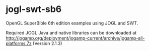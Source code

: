 jogl-swt-sb6
============
OpenGL SuperBible 6th edition examples using JOGL and SWT.

Required JOGL Java and native libraries can be downloaded at http://jogamp.org/deployment/jogamp-current/archive/jogamp-all-platforms.7z (Version 2.1.3)
